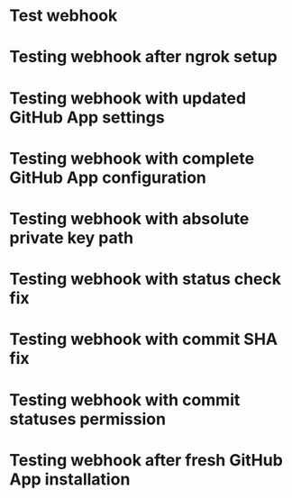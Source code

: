 # Test webhook
# Testing webhook after ngrok setup
# Testing webhook with updated GitHub App settings
# Testing webhook with complete GitHub App configuration
# Testing webhook with absolute private key path
# Testing webhook with status check fix
# Testing webhook with commit SHA fix
# Testing webhook with commit statuses permission
# Testing webhook after fresh GitHub App installation
